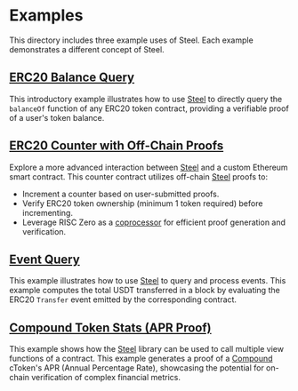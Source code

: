 # Examples
This directory includes three example uses of Steel. Each example demonstrates a different concept of Steel. 

## [ERC20 Balance Query](./erc20/README.md)

This introductory example illustrates how to use [Steel] to directly query the `balanceOf` function of any ERC20 token contract, providing a verifiable proof of a user's token balance.

## [ERC20 Counter with Off-Chain Proofs](./erc20-counter/README.md)

Explore a more advanced interaction between [Steel] and a custom Ethereum smart contract. This counter contract utilizes off-chain [Steel] proofs to:
- Increment a counter based on user-submitted proofs.
- Verify ERC20 token ownership (minimum 1 token required) before incrementing.
- Leverage RISC Zero as a [coprocessor] for efficient proof generation and verification.

## [Event Query](./events/README.md)

This example illustrates how to use [Steel] to query and process events.
This example computes the total USDT transferred in a block by evaluating the ERC20 `Transfer` event emitted by the corresponding contract.

## [Compound Token Stats (APR Proof)](./token-stats/README.md)

This example shows how the [Steel] library can be used to call multiple view functions of a contract.
This example generates a proof of a [Compound] cToken's APR (Annual Percentage Rate), showcasing the potential for on-chain verification of complex financial metrics.

[coprocessor]: https://risczero.com/blog/a-guide-to-zk-coprocessors-for-scalability
[Steel]: ../crates/steel
[Compound]: https://compound.finance/
